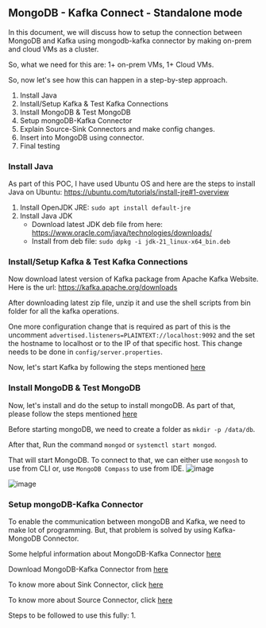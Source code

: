## MongoDB - Kafka Connect - Standalone mode
In this document, we will discuss how to setup the connection between MongoDB and Kafka using mongodb-kafka connector by making on-prem and cloud VMs as a cluster.

So, what we need for this are: 1+ on-prem VMs, 1+ Cloud VMs.

So, now let's see how this can happen in a step-by-step approach.

1. Install Java
2. Install/Setup Kafka & Test Kafka Connections
3. Install MongoDB & Test MongoDB
4. Setup mongoDB-Kafka Connector
5. Explain Source-Sink Connectors and make config changes.
6. Insert into MongoDB using connector.
7. Final testing

### Install Java
As part of this POC, I have used Ubuntu OS and here are the steps to install Java on Ubuntu: https://ubuntu.com/tutorials/install-jre#1-overview
1. Install OpenJDK JRE: `sudo apt install default-jre`
2. Install Java JDK
   - Download latest JDK deb file from here: https://www.oracle.com/java/technologies/downloads/
   - Install from deb file: `sudo dpkg -i jdk-21_linux-x64_bin.deb`
  
### Install/Setup Kafka & Test Kafka Connections
Now download latest version of Kafka package from Apache Kafka Website. Here is the url: https://kafka.apache.org/downloads

After downloading latest zip file, unzip it and use the shell scripts from bin folder for all the kafka operations.

One more configuration change that is required as part of this is the uncomment `advertised.listeners=PLAINTEXT://localhost:9092` and the set the hostname to localhost or to the IP of that specific host. This change needs to be done in `config/server.properties`.

Now, let's start Kafka by following the steps mentioned [here](https://github.com/rajeshpp/Kafka-Projects/blob/main/Installation/readme.md)

### Install MongoDB & Test MongoDB
Now, let's install and do the setup to install mongoDB. As part of that, please follow the steps mentioned [here](https://www.mongodb.com/docs/manual/tutorial/install-mongodb-on-ubuntu/)

Before starting mongoDB, we need to create a folder as `mkdir -p /data/db`.

After that, Run the command `mongod` or `systemctl start mongod`.

That will start MongoDB. To connect to that, we can either use `mongosh` to use from CLI or, use `MongoDB Compass` to use from IDE.
![image](https://github.com/rajeshpp/Kafka-Projects/assets/19406666/69aaf811-4e69-47bb-9c75-8f1184d1063b)

![image](https://github.com/rajeshpp/Kafka-Projects/assets/19406666/def2fc27-629b-4871-b441-a6a6e22fde31)

### Setup mongoDB-Kafka Connector
To enable the communication between mongoDB and Kafka, we need to make lot of programming. But, that problem is solved by using Kafka-MongoDB Connector.

Some helpful information about MongoDB-Kafka Connector [here](https://www.mongodb.com/products/integrations/kafka-connector)

Download MongoDB-Kafka Connector from [here](https://github.com/mongodb/mongo-kafka/releases)

To know more about Sink Connector, click [here](https://www.mongodb.com/docs/kafka-connector/current/sink-connector/)

To know more about Source Connector, click [here](https://www.mongodb.com/docs/kafka-connector/current/source-connector/)

Steps to be followed to use this fully:
1. 


